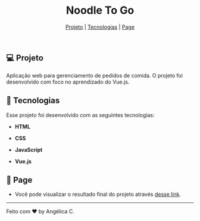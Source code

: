 <h1 align="center">Noodle To Go</h1>

<p align="center">
  <a href="#-projeto">Projeto</a>   | 
  <a href="#tecnologias">Tecnologias</a>   |   
  <a href="#-page">Page</a>   
  </p>

<br>

## 💻 Projeto

Aplicação web para gerenciamento de pedidos de comida. O projeto foi desenvolvido com foco no aprendizado do Vue.js. 



## 🚀 Tecnologias

Esse projeto foi desenvolvido com as seguintes tecnologias:

- **HTML**

- **CSS**

- **JavaScript**

- **Vue.js**
  
  ## 

## 🔖 Page

* Você pode visualizar o resultado final do projeto através [desse link](<https://noodle-to-go.vercel.app/>). 

---

Feito com ♥ by Angélica C.
